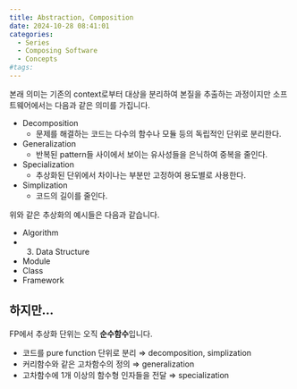 ```yaml
---
title: Abstraction, Composition
date: 2024-10-28 08:41:01
categories:
  - Series
  - Composing Software
  - Concepts
#tags:
---
```

본래 의미는 기존의 context로부터 대상을 분리하여 본질을 추출하는 과정이지만 소프트웨어에서는 다음과 같은 의미를 가집니다.

- Decomposition
    - 문제를 해결하는 코드는 다수의 함수나 모듈 등의 독립적인 단위로 분리한다.
- Generalization
    - 반복된 pattern들 사이에서 보이는 유사성들을 은닉하여 중복을 줄인다.
- Specialization
    - 추상화된 단위에서 차이나는 부분만 고정하여 용도별로 사용한다.
- Simplization
    - 코드의 길이를 줄인다.

위와 같은 추상화의 예시들은 다음과 같습니다.

- Algorithm
- 3. Data Structure
- Module
- Class
- Framework

## 하지만...

FP에서 추상화 단위는 오직 **순수함수**입니다.

- 코드를 pure function 단위로 분리 ⇒ decomposition, simplization
- 커리함수와 같은 고차함수의 정의 ⇒ generalization
- 고차함수에 1개 이상의 함수형 인자들을 전달 ⇒ specialization
